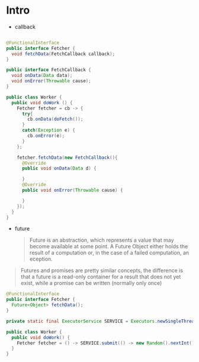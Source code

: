 # Intro

- callback

```java

@FunctionalInterface
public interface Fetcher {
  void fetchData(FetchCallback callback);
}

public interface FetchCallback {
  void onData(Data data);
  void onError(Throwable cause);
}

public class Worker {
  public void doWork () {
    Fetcher fetcher = cb -> {
      try{
        cb.onData(doFetch());
      }
      catch(Exception e) {
        cb.onError(e);
      }
    };

    fetcher.fetchData(new FetchCallback(){
      @Override
      public void onData(Data d) {

      }
      @Override
      public void onError(Throwable cause) {

      }
    });
  }
}
```

- future
  > Future is an abstraction, which represents a value that may become available at some point. A Future Object either holds the result of a computation or, in the case of a failed computation, an eception.

> Futures and promises are pretty similar concepts, the difference is that a future is a read-only container for a result that does not yet exist, while a promise can be written (normally only once)

```java
@FunctionalInterface
public interface Fetcher {
  Future<Object> fetchData();
}

private static final ExecutorService SERVICE = Executors.newSingleThreadExecutor();

public class Worker {
  public void doWork() {
    Fetcher fetcher = () -> SERVICE.submit(() -> new Random().nextInt());
  }
}

```
